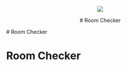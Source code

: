 <p align="center">
  <img src="https://i.ibb.co/nfC4NXL/download.png">
</p>

<p align="center">
 # Room Checker
</p>
# Room Checker

# Room Checker
